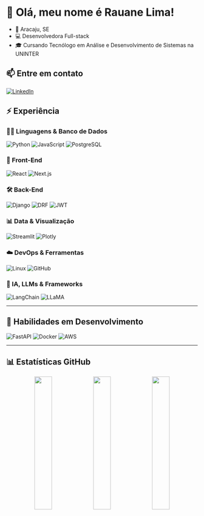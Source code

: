 # 👋 Olá, meu nome é Rauane Lima!

- 📍 Aracaju, SE  
- 💻 Desenvolvedora Full-stack  
- 🎓 Cursando Tecnólogo em Análise e Desenvolvimento de Sistemas na UNINTER

## 📫 Entre em contato

[![LinkedIn](https://img.shields.io/badge/-LinkedIn-blue?style=flat-square&logo=Linkedin&logoColor=white&link=https://linkedin.com/in/rauanee)](https://www.linkedin.com/in/rauanee/)


## ⚡ Experiência

### 👩‍💻 Linguagens & Banco de Dados
![Python](https://img.shields.io/badge/Python-3776AB?style=for-the-badge&logo=python&logoColor=white)
![JavaScript](https://img.shields.io/badge/JavaScript-F7DF1E?style=for-the-badge&logo=javascript&logoColor=black)
![PostgreSQL](https://img.shields.io/badge/PostgreSQL-316192?style=for-the-badge&logo=postgresql&logoColor=white)

### 🎨 Front-End
![React](https://img.shields.io/badge/React-20232A?style=for-the-badge&logo=react&logoColor=61DAFB)
![Next.js](https://img.shields.io/badge/Next.js-000000?style=for-the-badge&logo=next.js&logoColor=white)

### 🛠️ Back-End
![Django](https://img.shields.io/badge/Django-092E20?style=for-the-badge&logo=django&logoColor=green)
![DRF](https://img.shields.io/badge/DJANGO--REST-ff1709?style=for-the-badge&logo=django&logoColor=white&color=ff1709&labelColor=gray)
![JWT](https://img.shields.io/badge/JWT-000000?style=for-the-badge&logo=jsonwebtokens&logoColor=white)

### 📊 Data & Visualização
![Streamlit](https://img.shields.io/badge/Streamlit-FF4B4B?style=for-the-badge&logo=streamlit&logoColor=white)
![Plotly](https://img.shields.io/badge/Plotly-3F4F75?style=for-the-badge&logo=plotly&logoColor=white)

### ☁️ DevOps & Ferramentas
![Linux](https://img.shields.io/badge/Linux-FCC624?style=for-the-badge&logo=linux&logoColor=black)
![GitHub](https://img.shields.io/badge/GitHub-100000?style=for-the-badge&logo=github&logoColor=white)

### 🤖 IA, LLMs & Frameworks
![LangChain](https://img.shields.io/badge/LangChain-000000?style=for-the-badge&logo=data:image/svg+xml;base64,PHN2ZyBmaWxsPSIjRkZGIiB4bWxucz0iaHR0cDovL3d3dy53My5vcmcvMjAwMC9zdmciIHdpZHRoPSIyNCIgaGVpZ2h0PSIyNCI+PHBhdGggZD0iTTIgMTRsNiAyIDgtMyAxIDItOSA0LTctMiAyLTcgMiAxIDItOCAzIDIgNnoiLz48L3N2Zz4=&logoColor=white)
![LLaMA](https://img.shields.io/badge/LLaMA-007AFF?style=for-the-badge&logo=meta&logoColor=white)

---

## 🚧 Habilidades em Desenvolvimento

![FastAPI](https://img.shields.io/badge/fastapi-109989?style=for-the-badge&logo=FASTAPI&logoColor=white)
![Docker](https://img.shields.io/badge/Docker-2CA5E0?style=for-the-badge&logo=docker&logoColor=white)
![AWS](https://img.shields.io/badge/AWS-232F3E?style=for-the-badge&logo=amazon-aws&logoColor=white)

---

## 📊 Estatísticas GitHub

<div align="center">
  <img src="https://github-readme-stats.vercel.app/api?username=lrauane&show_icons=true&theme=radical&hide=prs" width="30%" />
  <img src="https://github-readme-stats.vercel.app/api/top-langs/?username=lrauane&layout=compact&theme=radical" width="30%" />
  <img src="https://streak-stats.demolab.com?user=lrauane&theme=radical&hide_border=false" width="30%" />
</div>
